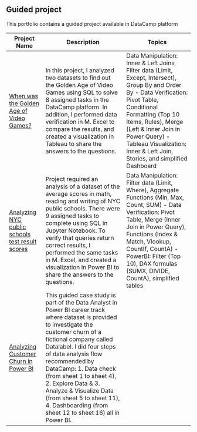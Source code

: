 ## **Guided project**
This portfolio contains a guided project available in DataCamp platform

| **Project Name** | **Description** | **Topics**|
|------------------|-----------------|-------------------------|
|[When was the Golden Age of Video Games?](https://github.com/carolinalay/guided_projects/tree/main/When%20was%20the%20Golden%20Age%20of%20Video%20Games%3F)|In this project, I analyzed two datasets to find out the Golden Age of Video Games using SQL to solve 8 assigned tasks in the DataCamp platform. In addition, I performed data verification in M. Excel to compare the results, and created a visualization in Tableau to share the answers to the questions.| Data Manipulation: Inner & Left Joins, Filter data (Limit, Except, Intersect), Group By and Order By - Data Verification: Pivot Table, Conditional Formatting (Top 10 Items, Rules), Merge (Left & Inner Join in Power Query) - Tableau Visualization: Inner & Left Join, Stories, and simplified Dashboard|
|[Analyzing NYC public schools test result scores](https://github.com/carolinalay/portfolio/tree/main/Analyzing%20NYC%20public%20school%20test%20result%20scores)|Project required an analysis of a dataset of the average scores in math, reading and writing of NYC public schools. There were 9 assigned tasks to complete using SQL in Jupyter Notebook. To verify that queries return correct results, I performed the same tasks in M. Excel, and created a visualization in Power BI to share the answers to the questions.| Data Manipulation: Filter data (Limit, Where), Aggregate Functions (Min, Max, Count, SUM) - Data Verification: Pivot Table, Merge (Inner Join in Power Query), Functions (Index & Match, Vlookup, CountIf, CountA) - PowerBI: Filter (Top 10), DAX formulas (SUMX, DIVIDE, CountA), simplified tables|
|[Analyzing Customer Churn in Power BI](https://github.com/carolinalay/portfolio/tree/main/Analyzing%20Customer%20Churn)| This guided case study is part of the Data Analyst in Power BI career track where dataset is provided to investigate the customer churn of a fictional company called Datalabel. I did four steps of data analysis flow recommended by DataCamp: 1. Data check (from sheet 1 to sheet 4), 2. Explore Data & 3. Analyze & Visualize Data (from sheet 5 to sheet 11), 4. Dashboarding (from sheet 12 to sheet 16) all in Power BI.| |
